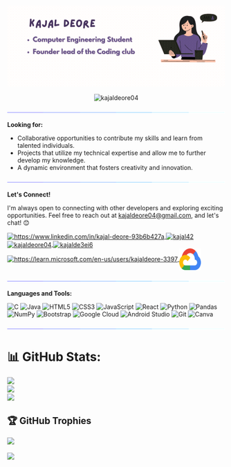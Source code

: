 <p align="center">
    <img alt="GIF" src="Kajaldeore.gif" />
</p>

<p align="center">
    <img src="https://komarev.com/ghpvc/?username=kajaldeore04&label=Profile%20views&color=0e75b6&style=flat" alt="kajaldeore04" />
</p>

<img alt='GIF' src='Line.gif' />

**Looking for:**

- Collaborative opportunities to contribute my skills and learn from talented individuals.
- Projects that utilize my technical expertise and allow me to further develop my knowledge.
- A dynamic environment that fosters creativity and innovation.

<img alt='GIF' src='Line.gif' />

**Let's Connect!**

I'm always open to connecting with other developers and exploring exciting opportunities. Feel free to reach out at [kajaldeore04@gmail.com](mailto:kajaldeore04@gmail.com), and let's chat! 😊

<p>
    <a href="https://www.linkedin.com/in/kajal-deore-93b6b427a" target="blank">
        <img align="center" src="https://raw.githubusercontent.com/rahuldkjain/github-profile-readme-generator/master/src/images/icons/Social/linked-in-alt.svg" alt="https://www.linkedin.com/in/kajal-deore-93b6b427a" height="50" width="50" />
    </a>
    <a href="https://www.codechef.com/users/kajal42" target="blank">
        <img align="center" src="https://cdn.jsdelivr.net/npm/simple-icons@3.1.0/icons/codechef.svg" alt="kajal42" height="50" width="50 color="white" />
    </a>
    <a href="https://www.leetcode.com/kajaldeore04" target="blank">
        <img align="center" src="https://raw.githubusercontent.com/rahuldkjain/github-profile-readme-generator/master/src/images/icons/Social/leet-code.svg" alt="kajaldeore04" height="50" width="50" />
    </a>
    <a href="https://auth.geeksforgeeks.org/user/kajalde3ei6" target="blank">
        <img align="center" src="https://raw.githubusercontent.com/rahuldkjain/github-profile-readme-generator/master/src/images/icons/Social/geeks-for-geeks.svg" alt="kajalde3ei6" height="50" width="50" />
    </a>
    <a href="https://learn.microsoft.com/en-us/users/kajaldeore-3397" target="blank">
        <img align="center" src="https://encrypted-tbn0.gstatic.com/images?q=tbn:ANd9GcRnB4S_PLzShRNMQHMpKdvaC5CpoG3RBcR3dA&s" alt="https://learn.microsoft.com/en-us/users/kajaldeore-3397" height="40" width="40" />
    </a>
    <a href="https://www.cloudskillsboost.google/public_profiles/50991794-0e94-409f-b02f-a5fa89e2cd68" target="blank">
        <img align="center" src="google-cloud.svg" height="50" width="50" />
    </a>
</p>

<img alt='GIF' src='Line.gif' />

**Languages and Tools:**

![C](https://img.shields.io/badge/c-%2300599C.svg?style=for-the-badge&logo=c&logoColor=white) ![Java](https://img.shields.io/badge/java-%23ED8B00.svg?style=for-the-badge&logo=openjdk&logoColor=white) ![HTML5](https://img.shields.io/badge/html5-%23E34F26.svg?style=for-the-badge&logo=html5&logoColor=white) ![CSS3](https://img.shields.io/badge/css3-%231572B6.svg?style=for-the-badge&logo=css3&logoColor=white) ![JavaScript](https://img.shields.io/badge/javascript-%23323330.svg?style=for-the-badge&logo=javascript&logoColor=%23F7DF1E)
![React](https://img.shields.io/badge/react-%2320232a.svg?style=for-the-badge&logo=react&logoColor=%2361DAFB)
![Python](https://img.shields.io/badge/python-3670A0?style=for-the-badge&logo=python&logoColor=ffdd54) ![Pandas](https://img.shields.io/badge/pandas-%23150458.svg?style=for-the-badge&logo=pandas&logoColor=white) ![NumPy](https://img.shields.io/badge/numpy-%23013243.svg?style=for-the-badge&logo=numpy&logoColor=white) ![Bootstrap](https://img.shields.io/badge/bootstrap-%23563D7C.svg?style=for-the-badge&logo=bootstrap&logoColor=white) ![Google Cloud](https://img.shields.io/badge/GoogleCloud-%234285F4.svg?style=for-the-badge&logo=google-cloud&logoColor=white)
![Android Studio](https://img.shields.io/badge/android%20studio-346ac1?style=for-the-badge&logo=android%20studio&logoColor=white) ![Git](https://img.shields.io/badge/git-%23F05033.svg?style=for-the-badge&logo=git&logoColor=white) ![Canva](https://img.shields.io/badge/Canva-%2300C4CC.svg?style=for-the-badge&logo=Canva&logoColor=white)

<img alt='GIF' src='Line.gif' />

# 📊 GitHub Stats:

![](https://github-readme-stats.vercel.app/api?username=KajalDeore04&theme=radical&hide_border=false&include_all_commits=false&count_private=false)<br/>
![](https://github-readme-streak-stats.herokuapp.com/?user=KajalDeore04&theme=radical&hide_border=false)<br/>
![](https://github-readme-stats.vercel.app/api/top-langs/?username=KajalDeore04&theme=radical&hide_border=false&include_all_commits=false&count_private=false&layout=compact)

## 🏆 GitHub Trophies

![](https://github-profile-trophy.vercel.app/?username=KajalDeore04&theme=radical&no-frame=true&no-bg=true&margin-w=4)

  <a href="https://github.com/anuraghazra/github-readme-stats" target="_blank">
    <img align="center" width="60%" src="https://github-profile-summary-cards.vercel.app/api/cards/profile-details?username=kajaldeore04&theme=radical" />
  </a>


  
